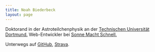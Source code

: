 ```yaml
---
title: Noah Biederbeck
layout: page
---
```


Doktorand in der Astroteilchenphysik an der [Technischen Universität Dortmund.](https://app.physik.tu-dortmund.de)
Web-Entwickler bei [Sonne Macht Schnell.](http://www.sonne-macht-schnell.de)

Unterwegs auf [GitHub](https://github.com/nbiederbeck), [Strava](https://www.strava.com/athletes/nbiederbeck).
